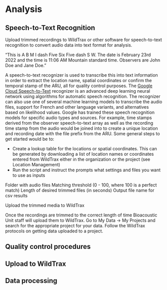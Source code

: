# Analysis

## Speech-to-Text Recognition

Upload trimmed recordings to WildTrax or other software for speech-to-text recognition to convert audio data into text format for analysis.

“This is A B M I dash Five Six Five dash S W. The date is February 23rd 2022 and the time is 11:06 AM Mountain standard time. Observers are John Doe and Jane Doe.”

A speech-to-text recognizer is used to transcribe this into text information in order to extract the location name, spatial coordinates or confirm the temporal stamp of the ARU, all for quality control purposes. The [Google Cloud Speech-to-Text]() recognizer is an advanced deep learning neural network using algorithms for automatic speech recognition. The recognizer can also use one of several machine learning models to transcribe the audio files, support for French and other language variants, and alternatives based on likelihood values. Google has trained these speech recognition models for specific audio types and sources. For example, time stamps derived from the observer speech-to-text array as well as the recording time stamp from the audio would be joined into to create a unique location and recording date with the file prefix from the ARU. Some general steps to get started would be to:

- Create a lookup table for the locations or spatial coordinates. This can be generated by downloading a list of location names or coordinates entered from WildTrax either in the organization or the project (see Location Management)
- Run the script and instruct the prompts what settings and files you want to use as inputs

Folder with audio files
Matching threshold (0 - 100, where 100 is a perfect match)
Length of desired trimmed files (in seconds)
Output file name for csv results

Upload the trimmed media to WildTrax

Once the recordings are trimmed to the correct length of time Bioacoustic Unit staff will upload them to WildTrax. Go to My Data -> My Projects and search for the appropriate project for your data. Follow the WildTrax protocols on getting data uploaded to a project. 

## Quality control procedures

## Upload to WildTrax

## Data processing
